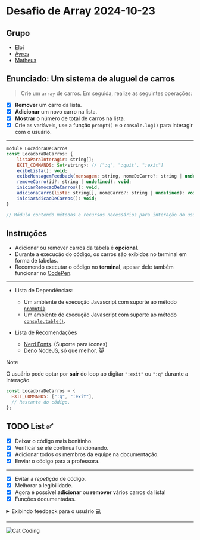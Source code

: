 <!-- markdownlint-disable MD033 -->
<!-- markdownlint-disable MD013 -->

# Desafio de Array 2024-10-23

## Grupo

- [Eloi](https://github.com/Eloi-0001)
- [Ayres](https://github.com/Kacaii)
- [Matheus](https://github.com/eumatheuslucena)

## Enunciado: Um sistema de aluguel de carros

> Crie um `array` de carros. Em seguida, realize as seguintes operações:

- [x] **Remover** um carro da lista.
- [x] **Adicionar** um novo carro na lista.
- [x] **Mostrar** o número de total de carros na lista.
- [x] Crie as variáveis, use a função `prompt()` e o `console.log()`
      para interagir com o usuário.

---

```javascript
module LocadoraDeCarros
const LocadoraDeCarros: {
    listaParaInteragir: string[];
    EXIT_COMMANDS: Set<string>; // [":q", ":quit", ":exit"]
    exibeLista(): void;
    exibeMensagemFeedback(mensagem: string, nomeDoCarro?: string | undefined, corTexto?: string | undefined): void;
    removeCarro(id?: string | undefined): void;
    iniciarRemocaoDeCarros(): void;
    adicionaCarro(lista: string[], nomeCarro?: string | undefined): void;
    iniciarAdicaoDeCarros(): void;
}

// Módulo contendo métodos e recursos necessários para interação do usuário com a lista de carros.
```

## Instruções

- Adicionar ou remover carros da tabela é **opcional**.
- Durante a execução do código, os carros são exibidos no terminal em forma de tabelas.
- Recomendo executar o código no **terminal**,
  apesar dele também funcionar no [CodePen](https://codepen.io/pen/).

---

- Lista de Dependências:

  - Um ambiente de execução Javascript com suporte ao método [`prompt()`](https://developer.mozilla.org/en-US/docs/Web/API/Window/prompt).
  - Um ambiente de execução Javascript com suporte ao método [`console.table()`](https://developer.mozilla.org/en-US/docs/Web/API/console/table_static).

- Lista de Recomendações

  - [Nerd Fonts](https://www.nerdfonts.com/font-downloads). (Suporte para ícones)
  - [Deno](https://deno.com/) NodeJS, só que melhor. 😸

> [!NOTE]
> O usuário pode optar por **sair** do loop ao digitar `":exit"` ou `":q"`
> durante a interação.

```javascript
const LocadoraDeCarros = {
  EXIT_COMMANDS: [":q", ":exit"],
  // Restante do código.
};
```

## TODO List ✅

- [x] Deixar o código mais bonitinho.
- [x] Verificar se ele continua funcionando.
- [x] Adicionar todos os membros da equipe na documentação.
- [x] Enviar o código para a professora.

---

- [x] Evitar a _repetição_ de código.
- [x] Melhorar a legibilidade.
- [x] Agora é possível **adicionar** ou **remover** vários carros da lista!
- [x] Funções documentadas.

<details>
<summary>Exibindo feedback para o usuário 💻</summary>

---

```javascript
/**
 * Exibe uma mensagem de feedback no console sobre a adição ou remoção de um carro.
 *
 * @param {string} mensagem - Mensagem a ser exibida no console.
 * @param {string} [nomeDoCarro="Nenhum carro"] - Nome do carro removido ou adicionado.
 * @param {string} [corTexto="yellow"] - Cor do texto do **nome** do carro, em _inglês_.
 */
#exibeMensagemFeedback(
  mensagem,
  nomeDoCarro = "Nenhum carro",
  corTexto = "yellow",
) {
  console.log(
    `%c${nomeDoCarro} %c${mensagem}`,
    `color:${corTexto}`,
    "color:white",
  );
}
```

  </details>

---

![Cat Coding](https://c.tenor.com/g3y2q5VQxvAAAAAC/cat-computer.gif)
